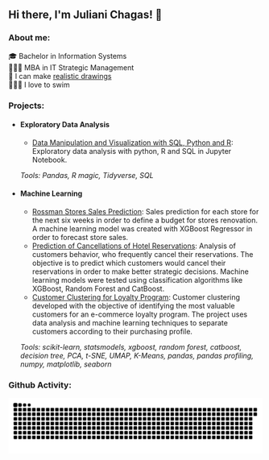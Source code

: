 ## Hi there, I'm Juliani Chagas! 👋

### About me:
🎓 Bachelor in Information Systems<br>
👩🏻‍💻 MBA in IT Strategic Management<br>
🎨 I can make [realistic drawings](https://www.instagram.com/juchagas_arts/)<br>
🏊🏼‍♀️ I love to swim

<!--
**julianichagas/julianichagas** is a ✨ _special_ ✨ repository because its `README.md` (this file) appears on your GitHub profile.

Here are some ideas to get you started:

- 🔭 I’m currently working on ...
- 🌱 I’m currently learning ...
- 👯 I’m looking to collaborate on ...
- 🤔 I’m looking for help with ...
- 💬 Ask me about ...
- 📫 How to reach me: ...
- 😄 Pronouns: ...
- ⚡ Fun fact: ...
-->

### **Projects:**

- #### **Exploratory Data Analysis**
  - [Data Manipulation and Visualization with SQL, Python and R](https://github.com/julianichagas/selection-processes/blob/main/Challenge.ipynb): Exploratory data analysis with python, R and SQL in Jupyter Notebook.
  
  _Tools: Pandas, R magic, Tidyverse, SQL_

- #### **Machine Learning**
  - [Rossman Stores Sales Prediction](https://github.com/julianichagas/portfolio/tree/main/Rossmann%20Store%20Sales): Sales prediction for each store for the next six weeks in order to define a budget for stores renovation. A machine learning model was created with XGBoost Regressor in order to forecast store sales.
  - [Prediction of Cancellations of Hotel Reservations](https://github.com/julianichagas/portfolio/tree/main/4th%20Hackday%20-%20CDS): Analysis of customers behavior, who frequently cancel their reservations. The objective is to predict which customers would cancel their reservations in order to make better strategic decisions. Machine learning models were tested using classification algorithms like XGBoost, Random Forest and CatBoost.
  - [Customer Clustering for Loyalty Program](https://github.com/julianichagas/portfolio/tree/main/Cluster%20Insiders): Customer clustering developed with the objective of identifying the most valuable customers for an e-commerce loyalty program. The project uses data analysis and machine learning techniques to separate customers according to their purchasing profile.
  
  _Tools: scikit-learn, statsmodels, xgboost, random forest, catboost, decision tree, PCA, t-SNE, UMAP, K-Means, pandas, pandas profiling, numpy, matplotlib, seaborn_

### Github Activity: 
<picture>
  <source media="(prefers-color-scheme: dark)" srcset="https://raw.githubusercontent.com/julianichagas/julianichagas/output/github-contribution-grid-snake-dark.svg">
  <source media="(prefers-color-scheme: light)" srcset="https://raw.githubusercontent.com/julianichagas/julianichagas/output/github-contribution-grid-snake.svg">
  <img alt="github contribution grid snake animation" src="https://raw.githubusercontent.com/julianichagas/julianichagas/output/github-contribution-grid-snake.svg">
</picture>
